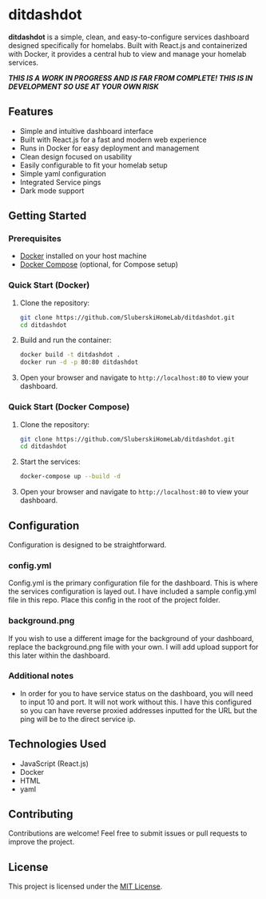 # ditdashdot

**ditdashdot** is a simple, clean, and easy-to-configure services dashboard designed specifically for homelabs. Built with React.js and containerized with Docker, it provides a central hub to view and manage your homelab services.

***THIS IS A WORK IN PROGRESS AND IS FAR FROM COMPLETE! THIS IS IN DEVELOPMENT SO USE AT YOUR OWN RISK***
## Features

- Simple and intuitive dashboard interface
- Built with React.js for a fast and modern web experience
- Runs in Docker for easy deployment and management
- Clean design focused on usability
- Easily configurable to fit your homelab setup
- Simple yaml configuration
- Integrated Service pings
- Dark mode support

## Getting Started

### Prerequisites

- [Docker](https://www.docker.com/) installed on your host machine
- [Docker Compose](https://docs.docker.com/compose/) (optional, for Compose setup)

### Quick Start (Docker)

1. Clone the repository:
   ```bash
   git clone https://github.com/SluberskiHomeLab/ditdashdot.git
   cd ditdashdot
   ```

2. Build and run the container:
   ```bash
   docker build -t ditdashdot .
   docker run -d -p 80:80 ditdashdot
   ```

3. Open your browser and navigate to `http://localhost:80` to view your dashboard.

### Quick Start (Docker Compose)

1. Clone the repository:
   ```bash
   git clone https://github.com/SluberskiHomeLab/ditdashdot.git
   cd ditdashdot
   ```

2. Start the services:

   ```bash
   docker-compose up --build -d
   ```

3. Open your browser and navigate to `http://localhost:80` to view your dashboard.

## Configuration

Configuration is designed to be straightforward. 

### config.yml

Config.yml is the primary configuration file for the dashboard.  This is where the services configuration is layed out.  I have included a sample config.yml file in this repo.  Place this config in the root of the project folder.  

### background.png

If you wish to use a different image for the background of your dashboard, replace the background.png file with your own.  I will add upload support for this later within the dashboard.  

### Additional notes

- In order for you to have service status on the dashboard, you will need to input 10 and port.  It will not work without this.  I have this configured so you can have reverse proxied addresses inputted for the URL but the ping will be to the direct service ip.

## Technologies Used

- JavaScript (React.js)
- Docker
- HTML
- yaml

## Contributing

Contributions are welcome! Feel free to submit issues or pull requests to improve the project.

## License

This project is licensed under the [MIT License](LICENSE).
